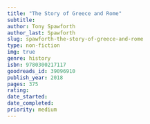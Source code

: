 ```yaml
---
title: "The Story of Greece and Rome"
subtitle: 
author: Tony Spawforth
author_last: Spawforth
slug: spawforth-the-story-of-greece-and-rome
type: non-fiction
img: true
genre: history
isbn: 9780300217117
goodreads_id: 39096910
publish_year: 2018
pages: 375
rating: 
date_started:
date_completed:
priority: medium
---
```

